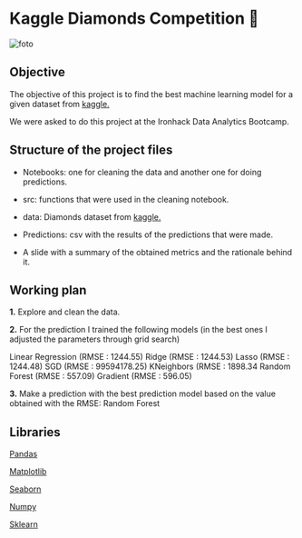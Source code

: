 # Kaggle Diamonds Competition 💎

![foto](.png)

## Objective

The objective of this project is to find the best machine learning model for a given dataset from [kaggle.](https://www.kaggle.com/c/diamonds-datamad1021-rev/data)

We were asked to do this project at the Ironhack Data Analytics Bootcamp.


## Structure of the project files

- Notebooks: one for cleaning the data and another one for doing predictions.

- src: functions that were used in the cleaning notebook.
        
- data: Diamonds dataset from [kaggle.](https://www.kaggle.com/c/diamonds-datamad1021-rev/data)

- Predictions: csv with the results of the predictions that were made.

- A slide with a summary of the obtained metrics and the rationale behind it.



## Working plan

**1.** Explore and clean the data. 

**2.** For the prediction I trained the following models (in the best ones I adjusted the parameters through grid search)

Linear Regression (RMSE : 1244.55)
Ridge (RMSE : 1244.53)
Lasso (RMSE : 1244.48)
SGD (RMSE : 99594178.25)
KNeighbors (RMSE : 1898.34
Random Forest (RMSE : 557.09)
Gradient (RMSE : 596.05)


**3.** Make a prediction with the  best prediction model based on the value obtained with the RMSE: Random Forest


## Libraries

[Pandas](https://pandas.pydata.org/docs/)

[Matplotlib](https://matplotlib.org/)

[Seaborn](https://seaborn.pydata.org/)

[Numpy](https://numpy.org/doc/)

[Sklearn](https://scikit-learn.org/stable/)




